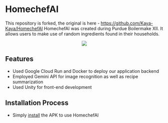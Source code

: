 # HomechefAI
This repository is forked, the original is here - https://github.com/Kaya-Kaya/HomechefAI
HomechefAI was created during Purdue Boilermake XII. It allows users to make use of random ingredients found in their households.
<p align="center">
  <image src="demo.gif">
</p>

## Features
-  Used Google Cloud Run and Docker to deploy our application backend
-  Employed Gemini API for image recognition as well as recipe summarization
-  Used Unity for front-end development

## Installation Process
- Simply [install](https://github.com/Kaya-Kaya/BoilerMake/releases/download/latest/Android.apk.zip) the APK to use HomechefAI
